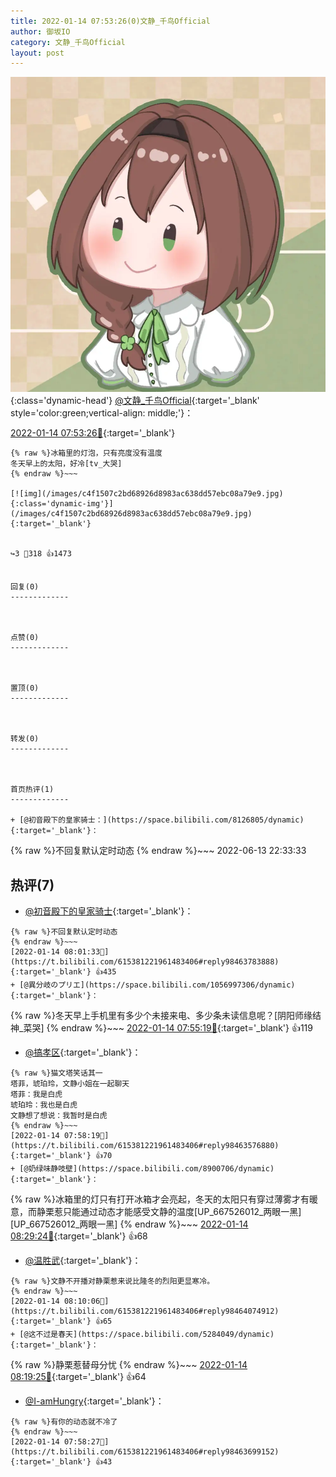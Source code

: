 ```yaml
---
title: 2022-01-14 07:53:26(0)文静_千鸟Official
author: 御坂IO
category: 文静_千鸟Official
layout: post
---
```


![img](/images/ac7482ed1b9a7f203dc68c0c4a77c488a27b108a.jpg){:class='dynamic-head'}
[@文静_千鸟Official](https://space.bilibili.com/667526012/dynamic){:target='_blank' style='color:green;vertical-align: middle;'}：

[2022-01-14 07:53:26🔗](https://t.bilibili.com/615381221961483406){:target='_blank'}

~~~
{% raw %}冰箱里的灯泡，只有亮度没有温度
冬天早上的太阳，好冷[tv_大哭]
{% endraw %}~~~

[![img](/images/c4f1507c2bd68926d8983ac638dd57ebc08a79e9.jpg){:class='dynamic-img'}](/images/c4f1507c2bd68926d8983ac638dd57ebc08a79e9.jpg){:target='_blank'}


↪️3 💬318 👍1473


回复(0)
-------------



点赞(0)
-------------



置顶(0)
-------------



转发(0)
-------------



首页热评(1)
-------------

+ [@初音殿下的皇家骑士：](https://space.bilibili.com/8126805/dynamic){:target='_blank'}：
~~~
{% raw %}不回复默认定时动态
{% endraw %}~~~
2022-06-13 22:33:33


热评(7)
-------------

+ [@初音殿下的皇家骑士](https://space.bilibili.com/8126805/dynamic){:target='_blank'}：
~~~
{% raw %}不回复默认定时动态
{% endraw %}~~~
[2022-01-14 08:01:33🔗](https://t.bilibili.com/615381221961483406#reply98463783888){:target='_blank'} 👍435
+ [@異分岐のプリエ](https://space.bilibili.com/1056997306/dynamic){:target='_blank'}：
~~~
{% raw %}冬天早上手机里有多少个未接来电、多少条未读信息呢？[阴阳师缘结神_菜哭]
{% endraw %}~~~
[2022-01-14 07:55:19🔗](https://t.bilibili.com/615381221961483406#reply98463605200){:target='_blank'} 👍119
+ [@搞孝区](https://space.bilibili.com/14929927/dynamic){:target='_blank'}：
~~~
{% raw %}猫文塔笑话其一
塔菲，琥珀玲，文静小姐在一起聊天
塔菲：我是白虎
琥珀玲：我也是白虎
文静想了想说：我暂时是白虎
{% endraw %}~~~
[2022-01-14 07:58:19🔗](https://t.bilibili.com/615381221961483406#reply98463576880){:target='_blank'} 👍70
+ [@奶绿味静吱壁](https://space.bilibili.com/8900706/dynamic){:target='_blank'}：
~~~
{% raw %}冰箱里的灯只有打开冰箱才会亮起，冬天的太阳只有穿过薄雾才有暖意，而静栗惹只能通过动态才能感受文静的温度[UP_667526012_两眼一黑][UP_667526012_两眼一黑]
{% endraw %}~~~
[2022-01-14 08:29:24🔗](https://t.bilibili.com/615381221961483406#reply98465073680){:target='_blank'} 👍68
+ [@温胜武](https://space.bilibili.com/33630561/dynamic){:target='_blank'}：
~~~
{% raw %}文静不开播对静栗惹来说比隆冬的烈阳更显寒冷。
{% endraw %}~~~
[2022-01-14 08:10:06🔗](https://t.bilibili.com/615381221961483406#reply98464074912){:target='_blank'} 👍65
+ [@这不过是春天](https://space.bilibili.com/5284049/dynamic){:target='_blank'}：
~~~
{% raw %}静栗惹替母分忧
{% endraw %}~~~
[2022-01-14 08:19:25🔗](https://t.bilibili.com/615381221961483406#reply98464659536){:target='_blank'} 👍64
+ [@I-amHungry](https://space.bilibili.com/6715117/dynamic){:target='_blank'}：
~~~
{% raw %}有你的动态就不冷了
{% endraw %}~~~
[2022-01-14 07:58:27🔗](https://t.bilibili.com/615381221961483406#reply98463699152){:target='_blank'} 👍43


